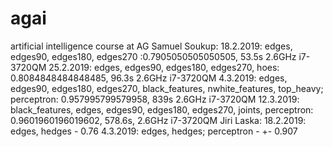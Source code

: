 # agai
artificial intelligence course at AG
Samuel Soukup:
	18.2.2019: edges, edges90, edges180, edges270 :0.7905050505050505, 53.5s 2.6GHz i7-3720QM 
	25.2.2019: edges, edges90, edges180, edges270, hoes: 0.8084848484848485, 96.3s 2.6GHz i7-3720QM
	4.3.2019: edges, edges90, edges180, edges270, black_features, nwhite_features, top_heavy;  perceptron: 0.957995799579958, 839s 2.6GHz i7-3720QM
	12.3.2019: black_features, edges, edges90, edges180, edges270, joints, perceptron: 0.9601960196019602, 578.6s, 2.6GHz i7-3720QM
Jiri Laska:
	18.2.2019: edges, hedges - 0.76
	4.3.2019: edges, hedges; perceptron - +- 0.907

